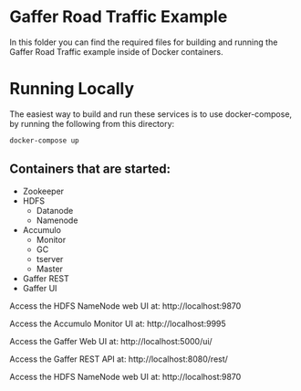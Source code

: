 Gaffer Road Traffic Example
===========================

In this folder you can find the required files for building and running the Gaffer Road Traffic example inside of Docker containers.

# Running Locally
The easiest way to build and run these services is to use docker-compose, by running the following from this directory:
```bash
docker-compose up
```

## Containers that are started:
* Zookeeper
* HDFS
    * Datanode
    * Namenode
* Accumulo
    * Monitor
    * GC
    * tserver
    * Master
* Gaffer REST
* Gaffer UI

Access the HDFS NameNode web UI at: http://localhost:9870

Access the Accumulo Monitor UI at: http://localhost:9995

Access the Gaffer Web UI at: http://localhost:5000/ui/

Access the Gaffer REST API at: http://localhost:8080/rest/

Access the HDFS NameNode web UI at: http://localhost:9870
